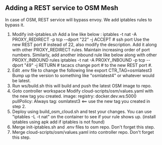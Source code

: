Adding a REST service to OSM Mesh
---------------------------------
In case of OSM, REST service will bypass envoy. We add iptables rules to bypass it.
1. Modify init-iptables.sh
    Add a line like below :
        iptables -t nat -A PROXY_REDIRECT -p tcp --dport "22" -j ACCEPT # ssh port
    Use the new REST port # instead of 22, also modify the description.
    Add it along with other PROXY_REDIRECT rules. Maintain increasing order of port numbers.
    Similarly, add another inbound rule like below along with other PROXY_INBOUND rules
        iptables -t nat -A PROXY_INBOUND -p tcp --dport "49" -j RETURN  # tacacs
    change port # to the new REST port #.
2. Edit .env file to change the following line
        export CTR_TAG=osmlatest3
   Bump up the version to something like "osmlatest4" or whatever would be latest.
3. Run ws/build.sh
   this will build and push the latest OSM image to repo.
4. Goto controller workspace
   Modify cloud-scripts/osm/values.yaml with the new tag you created.
    image:
      registry: docker.dev.ws:5000
      pullPolicy: Always
      tag: osmlatest3                      <== use the new tag you created in step 2.
5. Deploy using build_osm_cloud.sh and test your changes.
   You can use "iptables -L -t nat" on the container to see if your rule shows up.
   (install iptables using apk add if iptables is not found)
6. Merge init-iptables.sh and .env files to osm repo.
   Don't forget this step.
7. Merge cloud-scripts/osm/values.yaml into controller repo.
   Don't forget this step.
